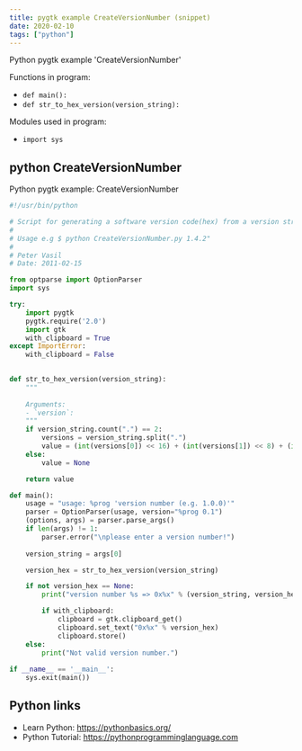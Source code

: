 ```yaml
---
title: pygtk example CreateVersionNumber (snippet)
date: 2020-02-10
tags: ["python"]
---
```

Python pygtk example 'CreateVersionNumber'

Functions in program: 
* `def main():`
* `def str_to_hex_version(version_string):`

Modules used in program: 
* `import sys`

## python CreateVersionNumber

Python pygtk example: CreateVersionNumber

```python
#!/usr/bin/python

# Script for generating a software version code(hex) from a version string.
# 
# Usage e.g $ python CreateVersionNumber.py 1.4.2"
#
# Peter Vasil
# Date: 2011-02-15

from optparse import OptionParser
import sys

try:
    import pygtk
    pygtk.require('2.0')
    import gtk
    with_clipboard = True
except ImportError:
    with_clipboard = False
    

def str_to_hex_version(version_string):
    """
    
    Arguments:
    - `version`:
    """
    if version_string.count(".") == 2:
        versions = version_string.split(".")
        value = (int(versions[0]) << 16) + (int(versions[1]) << 8) + (int(versions[2]))
    else:
        value = None

    return value

def main():
    usage = "usage: %prog 'version number (e.g. 1.0.0)'"
    parser = OptionParser(usage, version="%prog 0.1")
    (options, args) = parser.parse_args()
    if len(args) != 1:
        parser.error("\nplease enter a version number!")
    
    version_string = args[0]

    version_hex = str_to_hex_version(version_string)

    if not version_hex == None: 
        print("version number %s => 0x%x" % (version_string, version_hex))

        if with_clipboard:
            clipboard = gtk.clipboard_get()
            clipboard.set_text("0x%x" % version_hex)
            clipboard.store()
    else:
        print("Not valid version number.")
    
if __name__ == '__main__':
    sys.exit(main())


```

## Python links

- Learn Python: https://pythonbasics.org/
- Python Tutorial: https://pythonprogramminglanguage.com

